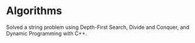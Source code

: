 # Algorithms
Solved a string problem using Depth-First Search, Divide and Conquer, and Dynamic Programming with C++.
